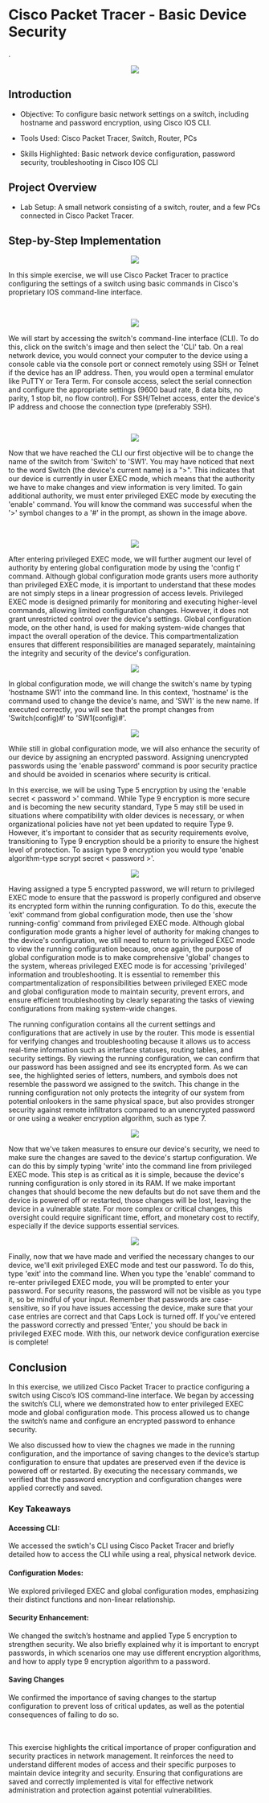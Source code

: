 
<h1>Cisco Packet Tracer - Basic Device Security</h1>
.<br />
<p align = "center">
<img src = "https://github.com/user-attachments/assets/b4cf2a72-652f-4b7c-95be-eadb3b59c7de">
</p>


<h2>Introduction</h2>

- Objective: To configure basic network settings on a switch, including hostname and password encryption, using Cisco IOS CLI.

- Tools Used: Cisco Packet Tracer, Switch, Router, PCs

- Skills Highlighted: Basic network device configuration, password security, troubleshooting in Cisco IOS CLI


<h2>Project Overview</h2>

- Lab Setup: A small network consisting of a switch, router, and a few PCs connected in Cisco Packet Tracer.


<h2>Step-by-Step Implementation</h2>
<p align = "center">
<img src= "https://github.com/user-attachments/assets/140e114b-1521-46af-8c3e-fb6a57beebb7">
</p>
<p>
In this simple exercise, we will use Cisco Packet Tracer to practice configuring the settings of a switch using basic commands in Cisco's proprietary IOS command-line interface.
</p>
<br />

<p align = "center">
<img src="https://github.com/user-attachments/assets/8ca1adb9-0c9d-439b-94a1-d7de571984a2">
</p>
<p>
We will start by accessing the switch's command-line interface (CLI). To do this, click on the switch's image and then select the 'CLI' tab. On a real network device, you would connect your computer to the device using a console cable via the console port or connect remotely using SSH or Telnet if the device has an IP address. Then, you would open a terminal emulator like PuTTY or Tera Term. For console access, select the serial connection and configure the appropriate settings (9600 baud rate, 8 data bits, no parity, 1 stop bit, no flow control). For SSH/Telnet access, enter the device's IP address and choose the connection type (preferably SSH).
</p>
<br />

<p align = "center">
<img src= "https://github.com/user-attachments/assets/86aedc88-3607-426a-a512-cb2edfac89a2">

</p>
<p>
Now that we have reached the CLI our first objective will be to change the name of the switch from 'Switch' to 'SW1'. You may have noticed that next to the word Switch (the device's current name) is a ">". This indicates that our device is currently in user EXEC mode, which means that the authority we have to make changes and view information is very limited. To gain additional authority, we must enter privileged EXEC mode by executing the 'enable' command. You will know the command was successful when the '>' symbol changes to a '#' in the prompt, as shown in the image above.
</p>
<br />

<p align = "center">

<img src = "https://github.com/user-attachments/assets/5832a8a5-512c-421f-b638-a9bdf1a3c532">

</p>

<p>
After entering privileged EXEC mode, we will further augment our level of authority by entering global configuration mode by using the 'config t' command. Although global configuration mode grants users more authority than privileged EXEC mode, it is important to understand that these modes are not simply steps in a linear progression of access levels. Privileged EXEC mode is designed primarily for monitoring and executing higher-level commands, allowing limited configuration changes. However, it does not grant unrestricted control over the device's settings. Global configuration mode, on the other hand, is used for making system-wide changes that impact the overall operation of the device. This compartmentalization ensures that different responsibilities are managed separately, maintaining the integrity and security of the device's configuration.
</p>
<p align = "center">

<img src = "https://github.com/user-attachments/assets/a718388c-2a72-4037-a2b1-5795ca217ae4">

</p>

<p>In global configuration mode, we will change the switch's name by typing 'hostname SW1' into the command line. In this context, 'hostname' is the command used to change the device's name, and 'SW1' is the new name. If executed correctly, you will see that the prompt changes from 'Switch(config)#' to 'SW1(config)#'.</p>

<p align = "center">
<img src = "https://github.com/user-attachments/assets/535f0e9a-8b0c-4d03-ba0a-f62dc88a8842">
</p>

<p>While still in global configuration mode, we will also enhance the security of our device by assigning an encrypted password. Assigning unencrypted passwords using the 'enable password' command is poor security practice and should be avoided in scenarios where security is critical. 
  
In this exercise, we will be using Type 5 encryption by using the 'enable secret < password >' command. While Type 9 encryption is more secure and is becoming the new security standard, Type 5 may still be used in situations where compatibility with older devices is necessary, or when organizational policies have not yet been updated to require Type 9. However, it's important to consider that as security requirements evolve, transitioning to Type 9 encryption should be a priority to ensure the highest level of protection. To assign type 9 encryption you would type 'enable algorithm-type scrypt secret < password >'. </p>

<p align = "center">

<img src = "https://github.com/user-attachments/assets/c4843a4d-bcea-4103-89be-279126fbe4fd">

</p>

<p>Having assigned a type 5 encrypted password, we will return to privileged EXEC mode to ensure that the password is properly configured and observe its encrypted form within the running configuration. To do this, execute the 'exit' command from global configuration mode, then use the 'show running-config' command from privileged EXEC mode. Although global configuration mode grants a higher level of authority for making changes to the device's configuration, we still need to return to privileged EXEC mode to view the running configuration because, once again, the purpose of global configuration mode is to make comprehensive 'global' changes to the system, whereas privileged EXEC mode is for accessing 'privileged' information and troubleshooting. It is essential to remember this compartmentalization of responsibilities between privileged EXEC mode and global configuration mode to maintain security, prevent errors, and ensure efficient troubleshooting by clearly separating the tasks of viewing configurations from making system-wide changes.
  
The running configuration contains all the current settings and configurations that are actively in use by the router. This mode is essential for verifying changes and troubleshooting because it allows us to access real-time information such as interface statuses, routing tables, and security settings. By viewing the running configuration, we can confirm that our password has been assigned and see its encrypted form. As we can see, the highlighted series of letters, numbers, and symbols does not resemble the password we assigned to the switch. This change in the running configuration not only protects the integrity of our system from potential onlookers in the same physical space, but also provides stronger security against remote infiltrators compared to an unencrypted password or one using a weaker encryption algorithm, such as type 7.</p>

<p align = "center">

<img src = "https://github.com/user-attachments/assets/c6284ee8-3255-4a4f-9df0-da84c22a919d">

</p>

<p>Now that we've taken measures to ensure our device's security, we need to make sure the changes are saved to the device's startup configuration. We can do this by simply typing 'write' into the command line from privileged EXEC mode. This step is as critical as it is simple, because the device's running configuration is only stored in its RAM. If we make important changes that should become the new defaults but do not save them and the device is powered off or restarted, those changes will be lost, leaving the device in a vulnerable state. For more complex or critical changes, this oversight could require significant time, effort, and monetary cost to rectify, especially if the device supports essential services.</p>

<p align = "center">
<img src = "https://github.com/user-attachments/assets/73ab6893-4796-4b1a-a4c0-32a68ba5675a">
</p>


<p>Finally, now that we have made and verified the necessary changes to our device, we'll exit privileged EXEC mode and test our password. To do this, type 'exit' into the command line. When you type the 'enable' command to re-enter privileged EXEC mode, you will be prompted to enter your password. For security reasons, the password will not be visible as you type it, so be mindful of your input. Remember that passwords are case-sensitive, so if you have issues accessing the device, make sure that your case entries are correct and that Caps Lock is turned off. If you've entered the password correctly and pressed 'Enter,' you should be back in privileged EXEC mode. With this, our network device configuration exercise is complete! </p>


<h2>Conclusion</h2>

<p>In this exercise, we utilized Cisco Packet Tracer to practice configuring a switch using Cisco’s IOS command-line interface. We began by accessing the switch’s CLI, where we demonstrated how to enter privileged EXEC mode and global configuration mode. This process allowed us to change the switch’s name and configure an encrypted password to enhance security.

We also discussed how to view the chagnes we made in the running configuration, and the importance of saving changes to the device’s startup configuration to ensure that updates are preserved even if the device is powered off or restarted. By executing the necessary commands, we verified that the password encryption and configuration changes were applied correctly and saved.</p>

<h3>Key Takeaways</h3>

<h4>Accessing CLI:</h4>
We accessed the swtich's CLI using Cisco Packet Tracer and briefly detailed how to access the CLI while using a real, physical network device.

<h4>Configuration Modes:</h4>
We explored privileged EXEC and global configuration modes, emphasizing their distinct functions and non-linear relationship.

<h4>Security Enhancement:</h4>
We changed the switch’s hostname and applied Type 5 encryption to strengthen security. We also briefly explained why it is important to encrypt passwords, in which scenarios one may use different encryption algorithms, and how to apply type 9 encryption algorithm to a password.

<h4>Saving Changes</h4>
We confirmed the importance of saving changes to the startup configuration to prevent loss of critical updates, as well as the potential consequences of failing to do so.
</br>
</br>
</br>
<p>This exercise highlights the critical importance of proper configuration and security practices in network management. It reinforces the need to understand different modes of access and their specific purposes to maintain device integrity and security. Ensuring that configurations are saved and correctly implemented is vital for effective network administration and protection against potential vulnerabilities.</p>
